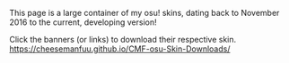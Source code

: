 This page is a large container of my osu! skins, dating back to November 2016 to the current, developing version!

Click the banners (or links) to download their respective skin. https://cheesemanfuu.github.io/CMF-osu-Skin-Downloads/

